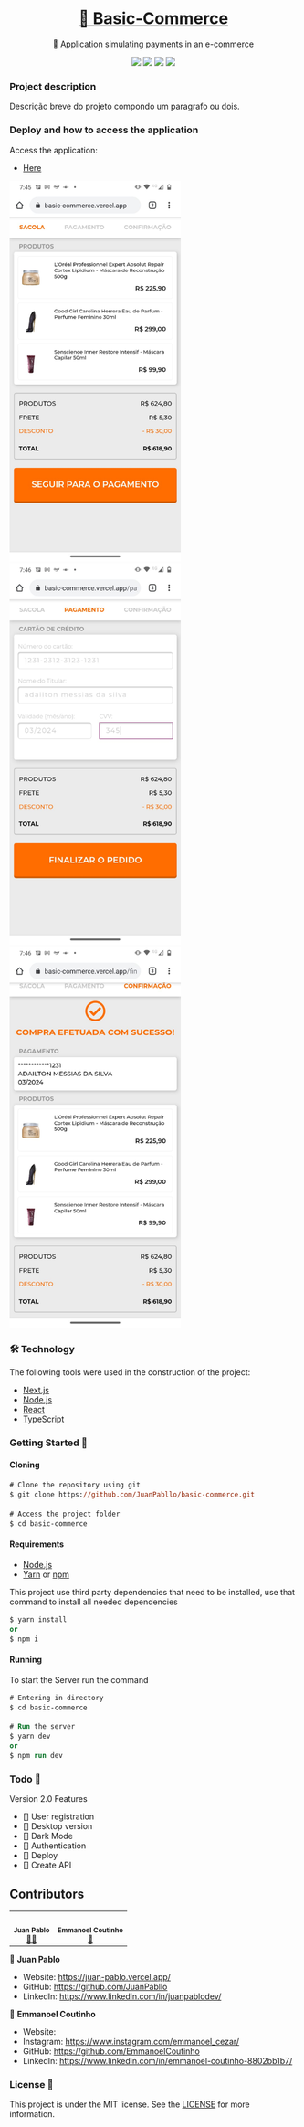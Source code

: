 <h1 align="center">
    <a href="#">🔗 Basic-Commerce</a>
</h1>
<p align="center">🚀 Application simulating payments in an e-commerce</p>
<p align="center">
  <img src="https://img.shields.io/static/v1?label=next&message=framework&color=blue&style=for-the-badge&logo=next"/>
  <img src="https://img.shields.io/static/v1?label=Vercel&message=deploy&color=blue&style=for-the-badge&logo=vercel"/>
  <img src="http://img.shields.io/static/v1?label=License&message=MIT&color=green&style=for-the-badge"/>
   <img src="http://img.shields.io/static/v1?label=STATUS&message=EM%20DESENVOLVIMENTO&color=RED&style=for-the-badge"/>
</p>

### Project description

<p align="justify">
  Descrição breve do projeto compondo um paragrafo ou dois. 
</p>

### Deploy and how to access the application

Access the application:
- [Here](basic-commerce.vercel.app)

<img width="300" src=".github/images/index.jpeg" />
<img width="300" src=".github/images/index2.jpeg" />
<img width="300" src=".github/images/index3.jpeg" />

### 🛠 Technology

The following tools were used in the construction of the project:

- [Next.js](https://nextjs.org/)
- [Node.js](https://nodejs.org/en/)
- [React](https://pt-br.reactjs.org/)
- [TypeScript](https://www.typescriptlang.org/)

### Getting Started 🚀

#### Cloning

```ps
# Clone the repository using git
$ git clone https://github.com/JuanPabllo/basic-commerce.git

# Access the project folder
$ cd basic-commerce
```

#### Requirements

- [Node.js](https://nodejs.org/en/)
- [Yarn](https://yarnpkg.com/) or [npm](https://www.npmjs.com/)

This project use third party dependencies that need to be installed, use that command to install all needed dependencies

```ps
$ yarn install
or
$ npm i
```

#### Running

To start the Server run the command

```ps
# Entering in directory
$ cd basic-commerce

# Run the server
$ yarn dev
or
$ npm run dev
```

### Todo 📌

Version 2.0 Features

- [] User registration
- [] Desktop version
- [] Dark Mode
- [] Authentication
- [] Deploy
- [] Create API

## Contributors

<table>
  <tr>
    <td align="center"><a><img style="border-radius: 50%;" src="https://avatars.githubusercontent.com/u/59495901?v=4" width="100px;" alt=""/><br /><sub><b>Juan Pablo</b></sub></a><br /><a href="https://github.com/JuanPabllo" title="JuanPabllo">👨‍🚀</a></td>
    <td align="center"><a><img style="border-radius: 50%;" src="https://avatars.githubusercontent.com/u/61562882?v=4" width="100px;" alt=""/><br /><sub><b>Emmanoel Coutinho </b></sub></a><br /><a href="https://github.com/EmmanoelCoutinho" title="EmmanoelCoutinho">🚀</a></td>
  </tr>
</table>

👤 **Juan Pablo**

- Website: https://juan-pablo.vercel.app/
- GitHub: https://github.com/JuanPabllo
- LinkedIn: https://www.linkedin.com/in/juanpablodev/

👤 **Emmanoel Coutinho**

- Website:
- Instagram: https://www.instagram.com/emmanoel_cezar/
- GitHub: https://github.com/EmmanoelCoutinho
- LinkedIn: https://www.linkedin.com/in/emmanoel-coutinho-8802bb1b7/

### License 📝

This project is under the MIT license. See the [LICENSE](https://github.com/juanpabllo/basic-commerce/blob/main/license) for more information.
